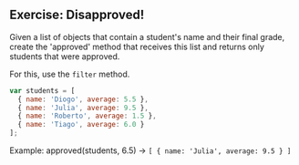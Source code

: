 
## Exercise: Disapproved!

Given a list of objects that contain a student's name and their final grade,
create the 'approved' method that receives this list and returns only students
that were approved. </b>

For this, use the `filter` method.

```js
var students = [
  { name: 'Diogo', average: 5.5 },
  { name: 'Julia', average: 9.5 },
  { name: 'Roberto', average: 1.5 },
  { name: 'Tiago', average: 6.0 }
];
```

Example: approved(students, 6.5) → `[ { name: 'Julia', average: 9.5 } ]`